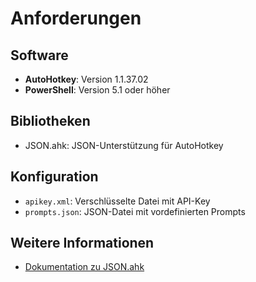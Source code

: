 # Anforderungen

## Software
- **AutoHotkey**: Version 1.1.37.02
- **PowerShell**: Version 5.1 oder höher

## Bibliotheken
- JSON.ahk: JSON-Unterstützung für AutoHotkey

## Konfiguration
- `apikey.xml`: Verschlüsselte Datei mit API-Key
- `prompts.json`: JSON-Datei mit vordefinierten Prompts

## Weitere Informationen
- [Dokumentation zu JSON.ahk](https://github.com/cocobelgica/AutoHotkey-JSON)